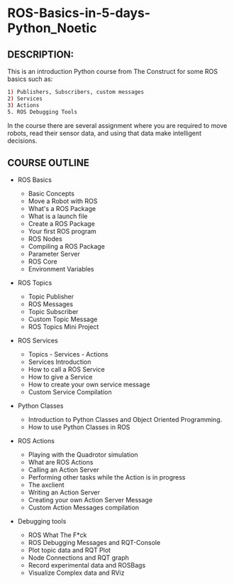 # ROS-Basics-in-5-days-Python_Noetic

## DESCRIPTION:

This is an introduction Python course from The Construct for some ROS basics such as: 

```bash
1) Publishers, Subscribers, custom messages
2) Services
3) Actions
5. ROS Debugging Tools
```

In the course there are several assignment where you are required to move robots, read their sensor data, and using that data make intelligent decisions. 

## COURSE OUTLINE 

* ROS Basics
    * Basic Concepts
    * Move a Robot with ROS
    * What's a ROS Package
    * What is a launch file
    * Create a ROS Package
    * Your first ROS program
    * ROS Nodes
    * Compiling a ROS Package
    * Parameter Server
    * ROS Core
    * Environment Variables

* ROS Topics
   * Topic Publisher
   * ROS Messages
   * Topic Subscriber
   * Custom Topic Message
   * ROS Topics Mini Project
   
* ROS Services 
   * Topics - Services - Actions
   * Services Introduction
   * How to call a ROS Service
   * How to give a Service
   * How to create your own service message
   * Custom Service Compilation
   
* Python Classes
   * Introduction to Python Classes and Object Oriented Programming.
   * How to use Python Classes in ROS
 
* ROS Actions
   * Playing with the Quadrotor simulation
   * What are ROS Actions
   * Calling an Action Server
   * Performing other tasks while the Action is in progress
   * The axclient
   * Writing an Action Server
   * Creating your own Action Server Message
   * Custom Action Messages compilation

* Debugging tools 
   * ROS What The F*ck
   * ROS Debugging Messages and RQT-Console
   * Plot topic data and RQT Plot
   * Node Connections and RQT graph
   * Record experimental data and ROSBags
   * Visualize Complex data and RViz
 
